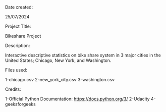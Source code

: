 Date created:

25/07/2024

Project Title:

Bikeshare Project

Description:

Interactive descriptive statistics on bike share system in 3 major cities in the United States; Chicago, New York, and Washington.

Files used:

1-chicago.csv
2-new_york_city.csv
3-washington.csv

Credits:

1-Official Python Documentation: https://docs.python.org/3/
2-Udacity
4-geeksforgeeks

